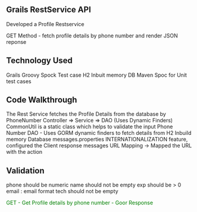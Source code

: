 Grails RestService API
-----------------------------

Developed a Profile Restservice 

GET Method -  fetch profile details by phone number and render JSON reponse


Technology Used
----------------

 Grails
 Groovy
 Spock Test case
 H2 Inbuit memory DB
 Maven
 Spoc for Unit test cases
 

Code Walkthrough
-----------------

The Rest Service fetches the Profile Details from the database by PhoneNumber
Controller => Service => DAO (Uses Dynamic Finders) 
CommonUtil is a static class which helps to validate the input Phone Number
DAO - Uses GORM dynamic finders to fetch details from H2 Inbuild memory Database
messages.properties INTERNATIONALIZATION feature, configured the Client response messages 
URL Mapping -> Mapped the URL with the action

Validation
------------------------------------

phone should be numeric 
name should not be empty
exp should be > 0
email : email format
tech should not be empty

<p style="color:green;">GET   - Get Profile details by phone number    - Goor Response <p>
